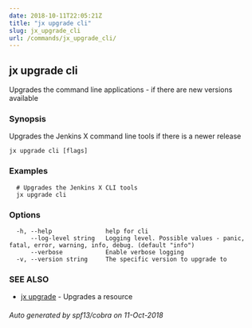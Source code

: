 ```yaml
---
date: 2018-10-11T22:05:21Z
title: "jx upgrade cli"
slug: jx_upgrade_cli
url: /commands/jx_upgrade_cli/
---
```

## jx upgrade cli

Upgrades the command line applications - if there are new versions available

### Synopsis

Upgrades the Jenkins X command line tools if there is a newer release

```
jx upgrade cli [flags]
```

### Examples

```
  # Upgrades the Jenkins X CLI tools
  jx upgrade cli
```

### Options

```
  -h, --help               help for cli
      --log-level string   Logging level. Possible values - panic, fatal, error, warning, info, debug. (default "info")
      --verbose            Enable verbose logging
  -v, --version string     The specific version to upgrade to
```

### SEE ALSO

* [jx upgrade](/commands/jx_upgrade/)	 - Upgrades a resource

###### Auto generated by spf13/cobra on 11-Oct-2018
